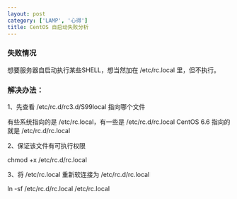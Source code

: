 ```yaml
---
layout: post
category: ['LAMP', '心得']
title: CentOS 自启动失败分析
---
```


### 失败情况

想要服务器自启动执行某些SHELL，想当然加在 /etc/rc.local 里，但不执行。

### 解决办法：

1、先查看 /etc/rc.d/rc3.d/S99local 指向哪个文件

有些系统指向的是 /etc/rc.local，有一些是 /etc/rc.d/rc.local
CentOS 6.6 指向的就是 /etc/rc.d/rc.local

2、保证该文件有可执行权限

chmod +x /etc/rc.d/rc.local

3、将 /etc/rc.local 重新软连接为 /etc/rc.d/rc.local

ln -sf /etc/rc.d/rc.local /etc/rc.local